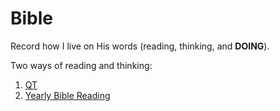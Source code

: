 Bible
=====

Record how I live on His words (reading, thinking, and **DOING**).


Two ways of reading and thinking:

1. [QT](http://www.torchchurch.com/equip-qt.php)
2. [Yearly Bible Reading](http://www.torchchurch.com/equip-reading.php)
